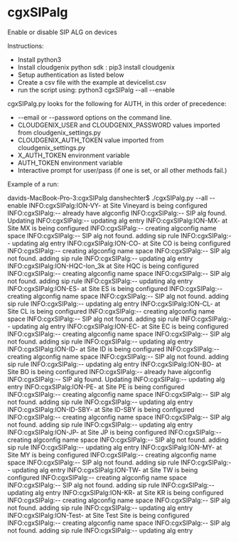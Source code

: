 # cgxSIPalg
Enable or disable SIP ALG on devices

Instructions:

* Install python3
* Install cloudgenix python sdk : pip3 install cloudgenix
* Setup authentication as listed below
* Create a csv file with the example at devicelist.csv
* run the script using: python3 cgxSIPalg --all --enable

cgxSIPalg.py looks for the following for AUTH, in this order of precedence:

* --email or --password options on the command line.
* CLOUDGENIX_USER and CLOUDGENIX_PASSWORD values imported from cloudgenix_settings.py
* CLOUDGENIX_AUTH_TOKEN value imported from cloudgenix_settings.py
* X_AUTH_TOKEN environment variable
* AUTH_TOKEN environment variable
* Interactive prompt for user/pass (if one is set, or all other methods fail.)


Example of a run:

davids-MacBook-Pro-3:cgxSIPalg danshechter$ ./cgxSIPalg.py  --all --enable
INFO:cgxSIPalg:ION-VY- at Site Vineyard is being configured
INFO:cgxSIPalg:-- already have algconfig
INFO:cgxSIPalg:-- SIP alg found. Updating
INFO:cgxSIPalg:-- updating alg entry
INFO:cgxSIPalg:ION-MX- at Site MX is being configured
INFO:cgxSIPalg:-- creating algconfig name space
INFO:cgxSIPalg:-- SIP alg not found. adding sip rule
INFO:cgxSIPalg:-- updating alg entry
INFO:cgxSIPalg:ION-CO- at Site CO is being configured
INFO:cgxSIPalg:-- creating algconfig name space
INFO:cgxSIPalg:-- SIP alg not found. adding sip rule
INFO:cgxSIPalg:-- updating alg entry
INFO:cgxSIPalg:ION-HQC-Ion_3k at Site HQC is being configured
INFO:cgxSIPalg:-- creating algconfig name space
INFO:cgxSIPalg:-- SIP alg not found. adding sip rule
INFO:cgxSIPalg:-- updating alg entry
INFO:cgxSIPalg:ION-ES- at Site ES is being configured
INFO:cgxSIPalg:-- creating algconfig name space
INFO:cgxSIPalg:-- SIP alg not found. adding sip rule
INFO:cgxSIPalg:-- updating alg entry
INFO:cgxSIPalg:ION-CL- at Site CL is being configured
INFO:cgxSIPalg:-- creating algconfig name space
INFO:cgxSIPalg:-- SIP alg not found. adding sip rule
INFO:cgxSIPalg:-- updating alg entry
INFO:cgxSIPalg:ION-EC- at Site EC is being configured
INFO:cgxSIPalg:-- creating algconfig name space
INFO:cgxSIPalg:-- SIP alg not found. adding sip rule
INFO:cgxSIPalg:-- updating alg entry
INFO:cgxSIPalg:ION-ID- at Site ID is being configured
INFO:cgxSIPalg:-- creating algconfig name space
INFO:cgxSIPalg:-- SIP alg not found. adding sip rule
INFO:cgxSIPalg:-- updating alg entry
INFO:cgxSIPalg:ION-BO- at Site BO is being configured
INFO:cgxSIPalg:-- already have algconfig
INFO:cgxSIPalg:-- SIP alg found. Updating
INFO:cgxSIPalg:-- updating alg entry
INFO:cgxSIPalg:ION-PE- at Site PE is being configured
INFO:cgxSIPalg:-- creating algconfig name space
INFO:cgxSIPalg:-- SIP alg not found. adding sip rule
INFO:cgxSIPalg:-- updating alg entry
INFO:cgxSIPalg:ION-ID-SBY- at Site ID-SBY is being configured
INFO:cgxSIPalg:-- creating algconfig name space
INFO:cgxSIPalg:-- SIP alg not found. adding sip rule
INFO:cgxSIPalg:-- updating alg entry
INFO:cgxSIPalg:ION-JP- at Site JP is being configured
INFO:cgxSIPalg:-- creating algconfig name space
INFO:cgxSIPalg:-- SIP alg not found. adding sip rule
INFO:cgxSIPalg:-- updating alg entry
INFO:cgxSIPalg:ION-MY- at Site MY is being configured
INFO:cgxSIPalg:-- creating algconfig name space
INFO:cgxSIPalg:-- SIP alg not found. adding sip rule
INFO:cgxSIPalg:-- updating alg entry
INFO:cgxSIPalg:ION-TW- at Site TW is being configured
INFO:cgxSIPalg:-- creating algconfig name space
INFO:cgxSIPalg:-- SIP alg not found. adding sip rule
INFO:cgxSIPalg:-- updating alg entry
INFO:cgxSIPalg:ION-KR- at Site KR is being configured
INFO:cgxSIPalg:-- creating algconfig name space
INFO:cgxSIPalg:-- SIP alg not found. adding sip rule
INFO:cgxSIPalg:-- updating alg entry
INFO:cgxSIPalg:ION-Test- at Site Test Site is being configured
INFO:cgxSIPalg:-- creating algconfig name space
INFO:cgxSIPalg:-- SIP alg not found. adding sip rule
INFO:cgxSIPalg:-- updating alg entry